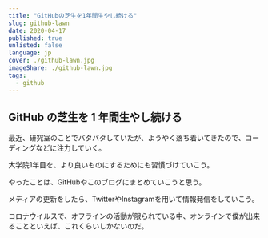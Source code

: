 ```yaml
---
title: "GitHubの芝生を1年間生やし続ける"
slug: github-lawn
date: 2020-04-17
published: true
unlisted: false
language: jp
cover: ./github-lawn.jpg
imageShare: ./github-lawn.jpg
tags:
  - github
---
```


## GitHub の芝生を 1 年間生やし続ける

最近、研究室のことでバタバタしていたが、ようやく落ち着いてきたので、コーディングなどに注力していく。

大学院1年目を、より良いものにするためにも習慣づけていこう。

やったことは、GitHubやこのブログにまとめていこうと思う。

メディアの更新をしたら、TwitterやInstagramを用いて情報発信をしていこう。

コロナウイルスで、オフラインの活動が限られている中、オンラインで僕が出来ることといえば、これくらいしかないのだ。
